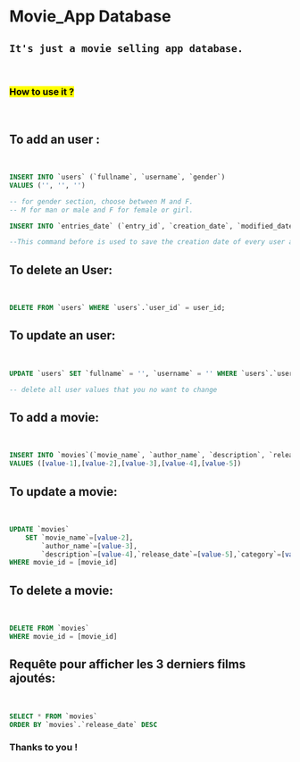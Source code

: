 # Movie_App Database

## `It's just a movie selling app database.`
<br>

### <def><mark>How to use it ?</mark></def>

<br>

## <b>To add an user :</b>
<br>

```sql
INSERT INTO `users` (`fullname`, `username`, `gender`) 
VALUES ('', '', '')

-- for gender section, choose between M and F.
-- M for man or male and F for female or girl.

INSERT INTO `entries_date` (`entry_id`, `creation_date`, `modified_date`) VALUES ('', '', NULL) 

--This command before is used to save the creation date of every user and his update date.
```
## <b>To delete an User:</b>
<br>

```sql
DELETE FROM `users` WHERE `users`.`user_id` = user_id; 
```

## <b>To update an user:</b>
<br>

```sql
UPDATE `users` SET `fullname` = '', `username` = '' WHERE `users`.`user_id` = user_id

-- delete all user values that you no want to change
```

## <b>To add a movie:</b>
<br>

```sql
INSERT INTO `movies`(`movie_name`, `author_name`, `description`, `release_date`, `category`) 
VALUES ([value-1],[value-2],[value-3],[value-4],[value-5])
```

## <b>To update a movie:</b>
<br>

```sql
UPDATE `movies` 
    SET `movie_name`=[value-2],
        `author_name`=[value-3],
        `description`=[value-4],`release_date`=[value-5],`category`=[value-6] 
WHERE movie_id = [movie_id]
```

## <b>To delete a movie:</b>
<br>

```sql
DELETE FROM `movies` 
WHERE movie_id = [movie_id]
```

## <b>Requête pour afficher les 3 derniers films ajoutés:</b>
<br>

```sql
SELECT * FROM `movies` 
ORDER BY `movies`.`release_date` DESC 
```

### **Thanks to you !**